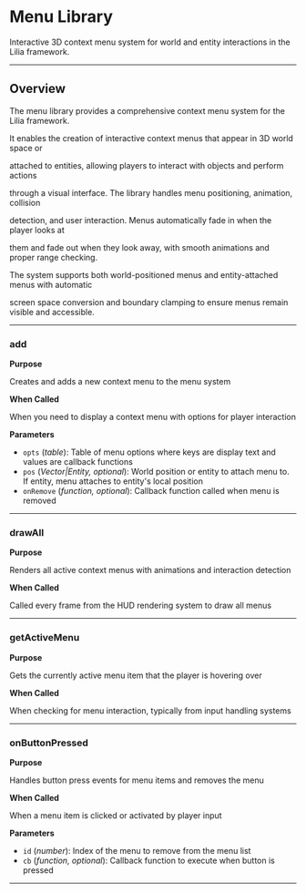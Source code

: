# Menu Library

Interactive 3D context menu system for world and entity interactions in the Lilia framework.

---

## Overview

The menu library provides a comprehensive context menu system for the Lilia framework.

It enables the creation of interactive context menus that appear in 3D world space or

attached to entities, allowing players to interact with objects and perform actions

through a visual interface. The library handles menu positioning, animation, collision

detection, and user interaction. Menus automatically fade in when the player looks at

them and fade out when they look away, with smooth animations and proper range checking.

The system supports both world-positioned menus and entity-attached menus with automatic

screen space conversion and boundary clamping to ensure menus remain visible and accessible.

---

### add

**Purpose**

Creates and adds a new context menu to the menu system

**When Called**

When you need to display a context menu with options for player interaction

**Parameters**

* `opts` (*table*): Table of menu options where keys are display text and values are callback functions
* `pos` (*Vector|Entity, optional*): World position or entity to attach menu to. If entity, menu attaches to entity's local position
* `onRemove` (*function, optional*): Callback function called when menu is removed

---

### drawAll

**Purpose**

Renders all active context menus with animations and interaction detection

**When Called**

Called every frame from the HUD rendering system to draw all menus

---

### getActiveMenu

**Purpose**

Gets the currently active menu item that the player is hovering over

**When Called**

When checking for menu interaction, typically from input handling systems

---

### onButtonPressed

**Purpose**

Handles button press events for menu items and removes the menu

**When Called**

When a menu item is clicked or activated by player input

**Parameters**

* `id` (*number*): Index of the menu to remove from the menu list
* `cb` (*function, optional*): Callback function to execute when button is pressed

---

